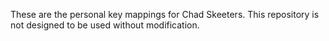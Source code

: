These are the personal key mappings for Chad Skeeters.  This repository is not designed to be used without modification.
